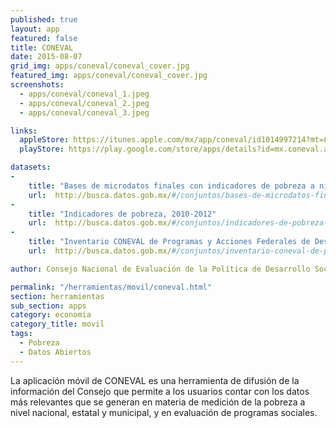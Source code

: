 ```yaml
---
published: true
layout: app
featured: false
title: CONEVAL
date: 2015-08-07
grid_img: apps/coneval/coneval_cover.jpg
featured_img: apps/coneval/coneval_cover.jpg
screenshots:
  - apps/coneval/coneval_1.jpeg
  - apps/coneval/coneval_2.jpeg
  - apps/coneval/coneval_3.jpeg

links:
  appleStore: https://itunes.apple.com/mx/app/coneval/id1014997214?mt=8&ign-mpt=uo%3D4
  playStore: https://play.google.com/store/apps/details?id=mx.coneval.app

datasets:
-
    title: "Bases de microdatos finales con indicadores de pobreza a nivel nacional y estatal, 2010, 2012 y 2014."
    url:  http://busca.datos.gob.mx/#/conjuntos/bases-de-microdatos-finales-con-indicadores-de-pobreza-a-nivel-nacional-y-estatal-2010-201-2014
-
    title: "Indicadores de pobreza, 2010-2012"
    url:  http://busca.datos.gob.mx/#/conjuntos/indicadores-de-pobreza-2010-2012-nacional-y-estatal
-
    title: "Inventario CONEVAL de Programas y Acciones Federales de Desarrollo Social"
    url:  http://busca.datos.gob.mx/#/conjuntos/inventario-coneval-de-programas-y-acciones-federales-de-desarrollo-social

author: Consejo Nacional de Evaluación de la Política de Desarrollo Social

permalink: "/herramientas/movil/coneval.html"
section: herramientas
sub_section: apps
category: economia
category_title: movil
tags:
  - Pobreza
  - Datos Abiertos
---
```


La aplicación móvil de CONEVAL es una herramienta de difusión de la información del Consejo que permite a los usuarios contar con los datos más relevantes que se generan en materia de medición de la pobreza a nivel nacional, estatal y municipal, y en evaluación de programas sociales.
